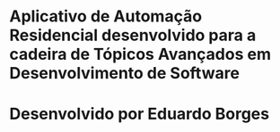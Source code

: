 # Aplicativo de Automação Residencial desenvolvido para a cadeira de Tópicos Avançados em Desenvolvimento de Software

# Desenvolvido por Eduardo Borges
